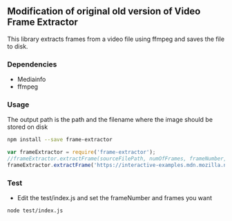 ## Modification of original old version of Video Frame Extractor

This library extracts frames from a video file using ffmpeg and saves the file to disk.

### Dependencies

- Mediainfo
- ffmpeg

### Usage

The output path is the path and the filename where the image should be stored on disk

```bash
npm install --save frame-extractor
```
```js
var frameExtractor = require('frame-extractor');
//frameExtractor.extractFrame(sourceFilePath, numOfFrames, frameNumber, outputPath);
frameExtractor.extractFrame('https://interactive-examples.mdn.mozilla.net/media/examples/flower.webm', "50",120, 'frame%04d.jpg');

```

### Test

- Edit the test/index.js and set the frameNumber and frames you want


```
node test/index.js
```
